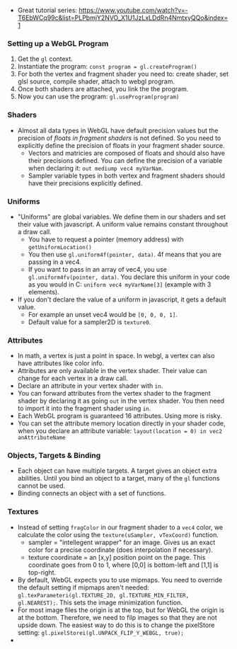 - Great tutorial series: https://www.youtube.com/watch?v=-T6EbWCq99c&list=PLPbmjY2NVO_X1U1JzLxLDdRn4NmtxyQQo&index=1

### Setting up a WebGL Program
1. Get the `gl` context.
2. Instantiate the program: `const program = gl.createProgram()`
3. For both the vertex and fragment shader you need to: create shader, set glsl source, compile shader, attach to webgl program.
4. Once both shaders are attached, you link the the program.
5. Now you can use the program: `gl.useProgram(program)`

### Shaders
- Almost all data types in WebGL have default precision values but the precision of *floats in fragment shaders* is not defined. So you need to explicitly define the precision of floats in your fragment shader source. 
	- Vectors and matricies are composed of floats and should also have their precisions defined. You can define the precision of a variable when declaring it: `out mediump vec4 myVarNam`.
	- Sampler variable types in both vertex and fragment shaders should have their precisions explicitly defined.

### Uniforms
- "Uniforms" are global variables. We define them in our shaders and set their value with javascript. A uniform value remains constant throughout a draw call.
	- You have to request a pointer (memory address) with `getUniformLocation()`
	- You then use `gl.uniform4f(pointer, data)`. 4f means that you are passing in a vec4. 
	- If you want to pass in an array of vec4, you use `gl.uniform4fv(pointer, data)`. You declare this uniform in your code as you would in C: `uniform vec4 myVarName[3]` (example with 3 elements).
- If you don't declare the value of a uniform in javascript, it gets a default value. 
	- For example an unset vec4 would be `[0, 0, 0, 1]`.
	- Default value for a sampler2D is `texture0`. 

### Attributes
- In math, a vertex is just a point in space. In webgl, a vertex can also have attributes like color info. 
- Attributes are only available in the vertex shader. Their value can change for each vertex in a draw call. 
- Declare an attribute in your vertex shader with `in`.
- You can forward attributes from the vertex shader to the fragment shader by declaring it as going `out` in the vertex shader. You then need to import it into the fragment shader using `in`.
- Each WebGL program is guaranteed 16 attributes. Using more is risky. 
- You can set the attribute memory location directly in your shader code, when you declare an attribute variable: `layout(location = 0) in vec2 anAttributeName`


### Objects, Targets & Binding
- Each object can have multiple targets. A target gives an object extra abilities. Until you bind an object to a target, many of the `gl` functions cannot be used. 
- Binding connects an object with a set of functions. 

### Textures
- Instead of setting `fragColor` in our fragment shader to a `vec4` color, we calculate the color using the `texture(uSampler, vTexCoord)`  function. 
	- sampler = "intellegent wrapper" for an image. Gives us an exact color for a precise coordinate (does interpolation if necessary).
	- texture coordinate = an [x,y] position point on the page. This coordinate goes from 0 to 1, where [0,0] is bottom-left and [1,1] is top-right.
- By default, WebGL expects you to use mipmaps. You need to override the default setting if mipmaps aren't needed: `gl.texParameteri(gl.TEXTURE_2D, gl.TEXTURE_MIN_FILTER, gl.NEAREST);`. This sets the image minimization function. 
- For most image files the origin is at the top, but for WebGL the origin is at the bottom. Therefore, we need to filp images so that they are not upside down. The easiest way to do this is to change the pixelStore setting: `gl.pixelStorei(gl.UNPACK_FLIP_Y_WEBGL, true);`
- 